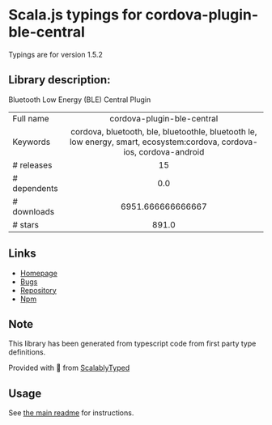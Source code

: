 
# Scala.js typings for cordova-plugin-ble-central

Typings are for version 1.5.2

## Library description:
Bluetooth Low Energy (BLE) Central Plugin

|                    |                 |
| ------------------ | :-------------: |
| Full name          | cordova-plugin-ble-central |
| Keywords           | cordova, bluetooth, ble, bluetoothle, bluetooth le, low energy, smart, ecosystem:cordova, cordova-ios, cordova-android |
| # releases         | 15 |
| # dependents       | 0.0 |
| # downloads        | 6951.666666666667 |
| # stars            | 891.0 |

## Links
- [Homepage](https://github.com/don/cordova-plugin-ble-central#readme)
- [Bugs](https://github.com/don/cordova-plugin-ble-central/issues)
- [Repository](https://github.com/don/cordova-plugin-ble-central)
- [Npm](https://www.npmjs.com/package/cordova-plugin-ble-central)
    


## Note
This library has been generated from typescript code from first party type definitions.

Provided with :purple_heart: from [ScalablyTyped](https://github.com/oyvindberg/ScalablyTyped)

## Usage
See [the main readme](../../readme.md) for instructions.


